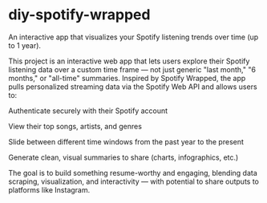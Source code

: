 # diy-spotify-wrapped
An interactive app that visualizes your Spotify listening trends over time (up to 1 year).

This project is an interactive web app that lets users explore their Spotify listening data over a custom time frame — not just generic "last month," "6 months," or "all-time" summaries. Inspired by Spotify Wrapped, the app pulls personalized streaming data via the Spotify Web API and allows users to:

Authenticate securely with their Spotify account

View their top songs, artists, and genres

Slide between different time windows from the past year to the present

Generate clean, visual summaries to share (charts, infographics, etc.)

The goal is to build something resume-worthy and engaging, blending data scraping, visualization, and interactivity — with potential to share outputs to platforms like Instagram.

